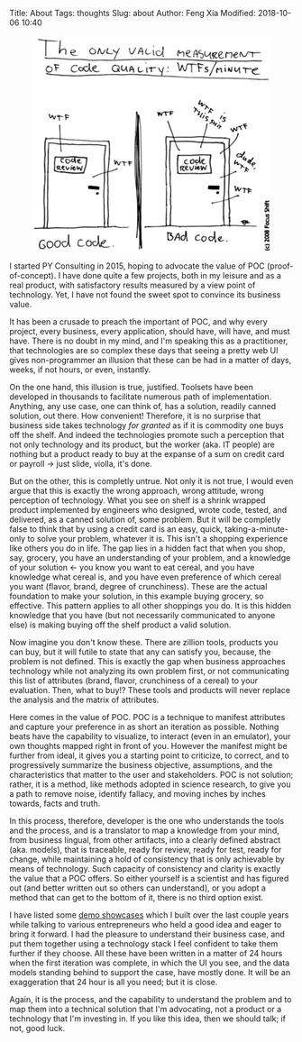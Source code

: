 Title: About
Tags: thoughts
Slug: about
Author: Feng Xia
Modified: 2018-10-06 10:40

<figure class="col l6 m6 s12">
  <img src="../images/funny/wtf-code.png"/>
</figure>


I started PY Consulting in 2015, hoping to advocate the value of POC
(proof-of-concept). I have done quite a few projects, both in my
leisure and as a real product, with satisfactory results measured by a
view point of technology. Yet, I have not found the sweet spot to
convince its business value.

It has been a crusade to preach the important of POC, and why every
project, every business, every application, should have, will have,
and must have. There is no doubt in my mind, and I'm speaking this as
a practitioner, that technologies are so complex these days that
seeing a pretty web UI gives non-programmer an illusion that these can
be had in a matter of days, weeks, if not hours, or even, instantly.

On the one hand, this illusion is true, justified. Toolsets have been
developed in thousands to facilitate numerous path of
implementation. Anything, any use case, one can think of, has a
solution, readily canned solution, out there. How convenient!
Therefore, it is no surprise that business side takes technology _for
granted_ as if it is commodity one buys off the shelf. And indeed the
technologies promote such a perception that not only technology and
its product, but the worker (aka. IT people) are nothing but a product
ready to buy at the expanse of a sum on credit card or payroll &rarr;
just slide, violla, it's done.

But on the other, this is completly untrue. Not only it is not true, I
would even argue that this is exactly the wrong approach, wrong
attitude, wrong perception of technology. What you see on shelf is a
shrink wrapped product implemented by engineers who designed, wrote
code, tested, and delivered, as a canned solution of, some
problem. But it will be completly false to think that by using a
credit card is an easy, quick, taking-a-minute-only to solve your
problem, whatever it is. This isn't a shopping experience like others
you do in life. The gap lies in a hidden fact that when you shop, say,
grocery, you have an understanding of your problem, and a knowledge of
your solution &larr; you know you want to eat cereal, and you
have knowledge what cereal is, and you have even preference of which
cereal you want (flavor, brand, degree of crunchiness). These are the
actual foundation to make your solution, in this example buying
grocery, so effective. This pattern applies to all other shoppings you
do. It is this hidden knowledge that you have (but not necessarily
communicated to anyone else) is making buying off the shelf product a
valid solution. 

Now imagine you don't know these. There are zillion tools, products
you can buy, but it will futile to state that any can satisfy you,
because, the problem is not defined. This is exactly the gap when
business approaches technology while not analyzing its own problem
first, or not communicating this list of attributes (brand, flavor,
crunchiness of a cereal) to your evaluation. Then, what to buy!? These
tools and products will never replace the analysis and the matrix of
attributes. 

Here comes in the value of POC. POC is a technique to manifest
attributes and capture your preference in as short an iteration as
possible. Nothing beats have the capability to visualize, to interact
(even in an emulator), your own thoughts mapped right in front of
you. However the manifest might be further from ideal, it gives you a
starting point to criticize, to correct, and to progressively
summarize the business objective, assumptions, and the characteristics
that matter to the user and stakeholders. POC is not solution; rather,
it is a method, like methods adopted in science research, to give you
a path to remove noise, identify fallacy, and moving inches by inches
towards, facts and truth. 

In this process, therefore, developer is the one who understands the
tools and the process, and is a translator to map a knowledge from
your mind, from business lingual, from other artifacts, into a clearly
defined abstract (aka. models), that is traceable, ready for review,
ready for test, ready for change, while maintaining a hold of
consistency that is only achievable by means of technology. Such
capacity of consistency and clarity is exactly the value that a POC
offers. So either yourself is a scientist and has figured out (and
better written out so others can understand), or you adopt a method
that can get to the bottom of it, there is no third option exist.

I have listed some [demo showcases][1] which I built over the last
couple years while talking to various entrepreneurs who held a good
idea and eager to bring it forward. I had the pleasure to understand
their business case, and put them together using a technology stack I
feel confident to take them further if they choose. All these have
been written in a matter of 24 hours when the first iteration was
complete, in which the UI you see, and the data models standing behind
to support the case, have mostly done. It will be an exaggeration that
24 hour is all you need; but it is close. 

Again, it is the process, and the capability to understand the problem
and to map them into a technical solution that I'm advocating, not a
product or a technology that I'm investing in. If you like this idea,
then we should talk; if not, good luck.

[1]: /category/demo.html

